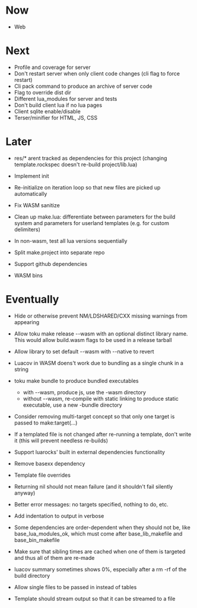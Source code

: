 # Now

- Web

# Next

- Profile and coverage for server
- Don't restart server when only client code changes (cli flag to force restart)
- Cli pack command to produce an archive of server code
- Flag to override dist dir
- Different lua_modules for server and tests
- Don't build client lua if no lua pages
- Client sqlite enable/disable
- Terser/minifier for HTML, JS, CSS

# Later

- res/* arent tracked as dependencies for this project (changing
  template.rockspec doesn't re-build project/lib.lua)

- Implement init
- Re-initialize on iteration loop so that new files are picked up automatically

- Fix WASM sanitize

- Clean up make.lua: differentiate between parameters for the build system and
  parameters for userland templates (e.g. for custom delimiters)

- In non-wasm, test all lua versions sequentially
- Split make.project into separate repo
- Support github dependencies
- WASM bins

# Eventually

- Hide or otherwise prevent NM/LDSHARED/CXX missing warnings from appearing

- Allow toku make release --wasm with an optional distinct library name. This
  would allow build.wasm flags to be used in a release tarball

- Allow library to set default --wasm with --native to revert

- Luacov in WASM doens't work due to bundling as a single chunk in a string

- toku make bundle to produce bundled executables
    - with --wasm, produce js, use the -wasm directory
    - without --wasm, re-compile with static linking to produce static
      executable, use a new -bundle directory

- Consider removing multi-target concept so that only one target is passed to
  make:target(...)

- If a templated file is not changed after re-running a template, don't
  write it (this will prevent needless re-builds)

- Support luarocks' built in external dependencies functionality
- Remove basexx dependency
- Template file overrides

- Returning nil should not mean failure (and it shouldn't fail silently anyway)
- Better error messages: no targets specified, nothing to do, etc.

- Add indentation to output in verbose
- Some dependencies are order-dependent when they should not be, like
  base_lua_modules_ok, which must come after base_lib_makefile and
  base_bin_makefile

- Make sure that sibling times are cached when one of them is targeted and thus
  all of them are re-made
- luacov summary sometimes shows 0%, especially after a rm -rf of the build
  directory

- Allow single files to be passed in instead of tables

- Template should stream output so that it can be streamed to a file
